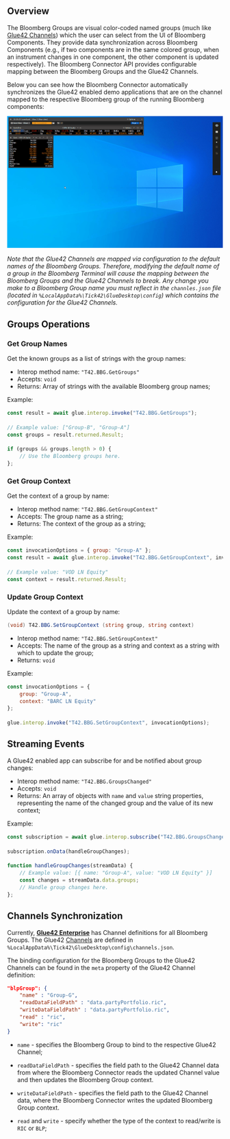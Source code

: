 ## Overview

The Bloomberg Groups are visual color-coded named groups (much like [Glue42 Channels](../../../../glue42-concepts/data-sharing-between-apps/channels/overview/index.html)) which the user can select from the UI of Bloomberg Components. They provide data synchronization across Bloomberg Components (e.g., if two components are in the same colored group, when an instrument changes in one component, the other component is updated respectively). The Bloomberg Connector API provides configurable mapping between the Bloomberg Groups and the Glue42 Channels.

Below you can see how the Bloomberg Connector automatically synchronizes the Glue42 enabled demo applications that are on the channel mapped to the respective Bloomberg group of the running Bloomberg components:

![BBG-Channels](../../../../images/bloomberg/bbg-channels.gif)

*Note that the Glue42 Channels are mapped via configuration to the default names of the Bloomberg Groups. Therefore, modifying the default name of a group in the Bloomberg Terminal will cause the mapping between the Bloomberg Groups and the Glue42 Channels to break. Any change you make to a Bloomberg Group name you must reflect in the `channles.json` file (located in `%LocalAppData%\Tick42\GlueDesktop\config`) which contains the configuration for the Glue42 Channels.*

## Groups Operations

### Get Group Names

Get the known groups as a list of strings with the group names:

- Interop method name: `"T42.BBG.GetGroups"`
- Accepts: `void`
- Returns: Array of strings with the available Bloomberg group names;

Example:

```javascript
const result = await glue.interop.invoke("T42.BBG.GetGroups");

// Example value: ["Group-B", "Group-A"]
const groups = result.returned.Result;

if (groups && groups.length > 0) {
    // Use the Bloomberg groups here.
};
```

### Get Group Context

Get the context of a group by name:

- Interop method name: `"T42.BBG.GetGroupContext"`
- Accepts: The group name as a string;
- Returns: The context of the group as a string;

Example:
```javascript
const invocationOptions = { group: "Group-A" };
const result = await glue.interop.invoke("T42.BBG.GetGroupContext", invocationOptions);

// Example value: "VOD LN Equity"
const context = result.returned.Result;
```

### Update Group Context

Update the context of a group by name:

```csharp
(void) T42.BBG.SetGroupContext (string group, string context)
```

- Interop method name: `"T42.BBG.SetGroupContext"`
- Accepts: The name of the group as a string and context as a string with which to update the group;
- Returns: `void`

Example:
```javascript
const invocationOptions = {
    group: "Group-A",
    context: "BARC LN Equity"
};

glue.interop.invoke("T42.BBG.SetGroupContext", invocationOptions);
```

## Streaming Events

A Glue42 enabled app can subscribe for and be notified about group changes:

- Interop method name: `"T42.BBG.GroupsChanged"`
- Accepts: `void`
- Returns: An array of objects with `name` and `value` string properties, representing the name of the changed group and the value of its new context;

Example:

```javascript
const subscription = await glue.interop.subscribe("T42.BBG.GroupsChanged");

subscription.onData(handleGroupChanges);

function handleGroupChanges(streamData) {
    // Example value: [{ name: "Group-A", value: "VOD LN Equity" }]
    const changes = streamData.data.groups;
    // Handle group changes here.
};
```

## Channels Synchronization

Currently, [**Glue42 Enterprise**](https://glue42.com/enterprise/) has Channel definitions for all Bloomberg Groups. The Glue42 [Channels](../../../../glue42-concepts/data-sharing-between-apps/channels/overview/index.html) are defined in `%LocalAppData%\Tick42\GlueDesktop\config\channels.json`.

The binding configuration for the Bloomberg Groups to the Glue42 Channels can be found in the `meta` property of the Glue42 Channel definition:

```json
"blpGroup": {
    "name" : "Group-G",
    "readDataFieldPath" : "data.partyPortfolio.ric",
    "writeDataFieldPath" : "data.partyPortfolio.ric",
    "read" : "ric",
    "write": "ric"
}
```

- `name` - specifies the Bloomberg Group to bind to the respective Glue42 Channel;

- `readDataFieldPath` - specifies the field path to the Glue42 Channel data from where the Bloomberg Connector reads the updated Channel value and then updates the Bloomberg Group context.

- `writeDataFieldPath` - specifies the field path to the Glue42 Channel data, where the Bloomberg Connector writes the updated Bloomberg Group context.

- `read` and `write` - specify whether the type of the context to read/write is `RIC` or `BLP`; 